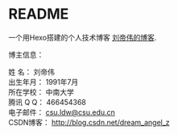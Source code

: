 # README #

一个用Hexo搭建的个人技术博客 <a href="http://www.csu.com" target="_blank">刘帝伟的博客</a>.


博主信息：  

姓   名： 刘帝伟  
出生年月： 1991年7月  
所在学校： 中南大学   
腾讯 Q Q： 466454368  
电子邮件： csu.ldw@csu.edu.cn  
CSDN博客： <a href="http://blog.csdn.net/dream_angel_z">http://blog.csdn.net/dream_angel_z</a>